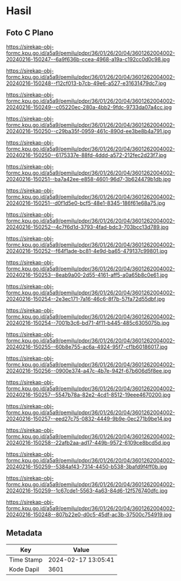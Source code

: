 # Hasil

## Foto C Plano

https://sirekap-obj-formc.kpu.go.id/a5a9/pemilu/pdpr/36/01/26/20/04/3601262004002-20240216-150247--6a9f636b-ccea-4968-a19a-c192cc0d0c98.jpg

https://sirekap-obj-formc.kpu.go.id/a5a9/pemilu/pdpr/36/01/26/20/04/3601262004002-20240216-150248--f12cf013-b7cb-49e6-a527-e31631479dc7.jpg

https://sirekap-obj-formc.kpu.go.id/a5a9/pemilu/pdpr/36/01/26/20/04/3601262004002-20240216-150249--c05220ec-280a-4bb2-9fdc-9733da07a4cc.jpg

https://sirekap-obj-formc.kpu.go.id/a5a9/pemilu/pdpr/36/01/26/20/04/3601262004002-20240216-150250--c29ba35f-0959-461c-890d-ee3be8b4a791.jpg

https://sirekap-obj-formc.kpu.go.id/a5a9/pemilu/pdpr/36/01/26/20/04/3601262004002-20240216-150250--6175337e-88fd-4ddd-a572-212fec2d23f7.jpg

https://sirekap-obj-formc.kpu.go.id/a5a9/pemilu/pdpr/36/01/26/20/04/3601262004002-20240216-150251--ba7a42ee-e858-4601-96d7-3b624479b1db.jpg

https://sirekap-obj-formc.kpu.go.id/a5a9/pemilu/pdpr/36/01/26/20/04/3601262004002-20240216-150251--d0f1d5e0-bcf5-48e1-8345-186f61e68a75.jpg

https://sirekap-obj-formc.kpu.go.id/a5a9/pemilu/pdpr/36/01/26/20/04/3601262004002-20240216-150252--4c7f6d1d-3793-4fad-bdc3-703bcc13d789.jpg

https://sirekap-obj-formc.kpu.go.id/a5a9/pemilu/pdpr/36/01/26/20/04/3601262004002-20240216-150252--f64f1ade-bc81-4e9d-ba65-479137c99801.jpg

https://sirekap-obj-formc.kpu.go.id/a5a9/pemilu/pdpr/36/01/26/20/04/3601262004002-20240216-150253--8eab9a00-2d55-4161-aff5-a0a65b8c0e61.jpg

https://sirekap-obj-formc.kpu.go.id/a5a9/pemilu/pdpr/36/01/26/20/04/3601262004002-20240216-150254--2e3ec171-7a16-46c6-8f7b-57fa72d55dbf.jpg

https://sirekap-obj-formc.kpu.go.id/a5a9/pemilu/pdpr/36/01/26/20/04/3601262004002-20240216-150254--7001b3c6-bd71-4f11-b445-485c6305075b.jpg

https://sirekap-obj-formc.kpu.go.id/a5a9/pemilu/pdpr/36/01/26/20/04/3601262004002-20240216-150255--60b8e755-ac6a-4924-95f7-cf1b60186017.jpg

https://sirekap-obj-formc.kpu.go.id/a5a9/pemilu/pdpr/36/01/26/20/04/3601262004002-20240216-150256--0900e374-a47c-4b7e-942f-67b606d5f8ee.jpg

https://sirekap-obj-formc.kpu.go.id/a5a9/pemilu/pdpr/36/01/26/20/04/3601262004002-20240216-150257--5547b78a-82e2-4cd1-8512-19eee4670200.jpg

https://sirekap-obj-formc.kpu.go.id/a5a9/pemilu/pdpr/36/01/26/20/04/3601262004002-20240216-150257--eed27c75-0832-4449-9b9e-0ec271b9be14.jpg

https://sirekap-obj-formc.kpu.go.id/a5a9/pemilu/pdpr/36/01/26/20/04/3601262004002-20240216-150258--22afb2aa-ad17-449b-9572-6109ce8bcd5d.jpg

https://sirekap-obj-formc.kpu.go.id/a5a9/pemilu/pdpr/36/01/26/20/04/3601262004002-20240216-150259--5384af43-7314-4450-b538-3bafd9f4ff0b.jpg

https://sirekap-obj-formc.kpu.go.id/a5a9/pemilu/pdpr/36/01/26/20/04/3601262004002-20240216-150259--1c67cde1-5563-4a63-84d6-12f576740dfc.jpg

https://sirekap-obj-formc.kpu.go.id/a5a9/pemilu/pdpr/36/01/26/20/04/3601262004002-20240216-150248--807b22e0-d0c5-45df-ac3b-37500c754919.jpg


## Metadata

| Key        | Value               |
| ---------- | ------------------- |
| Time Stamp | 2024-02-17 13:05:41 |
| Kode Dapil | 3601                |



